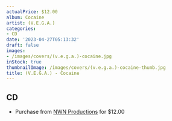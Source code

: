 ```yaml
---
actualPrice: $12.00
album: Cocaine
artist: (V.E.G.A.)
categories:
- CD
date: '2023-04-27T05:13:32'
draft: false
images:
- /images/covers/(v.e.g.a.)-cocaine.jpg
inStock: true
thumbnailImage: /images/covers/(v.e.g.a.)-cocaine-thumb.jpg
title: (V.E.G.A.) - Cocaine
---
```


## CD
* Purchase from [NWN Productions](http://shop.nwnprod.com/index.php?route=product/product&path=93&product_id=32985&sort=pd.name&order=ASC) for $12.00

